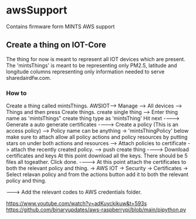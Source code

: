 # awsSupport
Contains firmware form MINTS AWS support

## Create a thing on IOT-Core 
The thing for now is meant to represent all IOT devices which are present. The 'mintsThings' is meant to be representing only PM2.5, latitude and longitude columns representing only information needed to serve sharedairdfw.com. 

### How to 
Create a thing called mintsThings. 
AWSIOT--> Manage --> All devices --> Things and then press Create things. 
create single thing -->
Enter thing name as 'mintsThings"
create thing type as 'mintsThing'
Hit next 
---->
Generate a auto generate certificates
---->
Create a policy (This is an access policy)
--> Policy name can be anything -> 'mintsThingPolicy'
below make sure to attach allow all policy actions and policy resources by putting stars on under both actions and resources 
--> Attach policies to certificate -> attach the recently created policy. 
--> push create thing 
---->
Download certificates and keys
At this point download all the keys. There should be 5 files all togeather. Click done. 
---->
At this point attach the certificates to both the relevant policy and thing. 
-> AWS IOT -> Security -> Certificates 
-> Select relavan policy and from the actions button add it to both the relevant policy and thing. 

---> Add the relevant codes to AWS credentials folder.

https://www.youtube.com/watch?v=adKuyckikuw&t=593s
https://github.com/binaryupdates/aws-raspberrypi/blob/main/pipython.py
